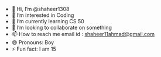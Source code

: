 - 👋 Hi, I’m @shaheer1308
- 👀 I’m interested in Coding
- 🌱 I’m currently learning CS 50
- 💞️ I’m looking to collaborate on something
- 📫 How to reach me email id : shaheer11ahmad@gmail.com
- 😄 Pronouns: Boy
- ⚡ Fun fact: I am 15

<!---
shaheer1308/shaheer1308 is a ✨ special ✨ repository because its `README.md` (this file) appears on your GitHub profile.
You can click the Preview link to take a look at your changes.
--->
